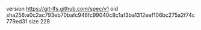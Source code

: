 version https://git-lfs.github.com/spec/v1
oid sha256:e0c2ac793eb70bafc946fc99040c8c1af3ba1312eef106bc275a2f74c779ed31
size 228
